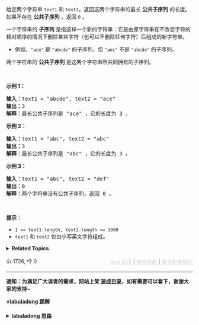 <p>给定两个字符串&nbsp;<code>text1</code> 和&nbsp;<code>text2</code>，返回这两个字符串的最长 <strong>公共子序列</strong> 的长度。如果不存在 <strong>公共子序列</strong> ，返回 <code>0</code> 。</p>

<p>一个字符串的&nbsp;<strong>子序列</strong><em>&nbsp;</em>是指这样一个新的字符串：它是由原字符串在不改变字符的相对顺序的情况下删除某些字符（也可以不删除任何字符）后组成的新字符串。</p>

<ul> 
 <li>例如，<code>"ace"</code> 是 <code>"abcde"</code> 的子序列，但 <code>"aec"</code> 不是 <code>"abcde"</code> 的子序列。</li> 
</ul>

<p>两个字符串的 <strong>公共子序列</strong> 是这两个字符串所共同拥有的子序列。</p>

<p>&nbsp;</p>

<p><strong>示例 1：</strong></p>

<pre>
<strong>输入：</strong>text1 = "abcde", text2 = "ace" 
<strong>输出：</strong>3  
<strong>解释：</strong>最长公共子序列是 "ace" ，它的长度为 3 。
</pre>

<p><strong>示例 2：</strong></p>

<pre>
<strong>输入：</strong>text1 = "abc", text2 = "abc"
<strong>输出：</strong>3
<strong>解释：</strong>最长公共子序列是 "abc" ，它的长度为 3 。
</pre>

<p><strong>示例 3：</strong></p>

<pre>
<strong>输入：</strong>text1 = "abc", text2 = "def"
<strong>输出：</strong>0
<strong>解释：</strong>两个字符串没有公共子序列，返回 0 。
</pre>

<p>&nbsp;</p>

<p><strong>提示：</strong></p>

<ul> 
 <li><code>1 &lt;= text1.length, text2.length &lt;= 1000</code></li> 
 <li><code>text1</code> 和&nbsp;<code>text2</code> 仅由小写英文字符组成。</li> 
</ul>

<details><summary><strong>Related Topics</strong></summary>字符串 | 动态规划</details><br>

<div>👍 1726, 👎 0<span style='float: right;'><span style='color: gray;'><a href='https://github.com/labuladong/fucking-algorithm/issues' target='_blank' style='color: lightgray;text-decoration: underline;'>bug 反馈</a> | <a href='https://labuladong.online/algo/fname.html?fname=jb插件简介' target='_blank' style='color: lightgray;text-decoration: underline;'>使用指南</a> | <a href='https://labuladong.online/algo/' target='_blank' style='color: lightgray;text-decoration: underline;'>更多配套插件</a></span></span></div>

<div id="labuladong"><hr>

**通知：为满足广大读者的需求，网站上架 [速成目录](https://labuladong.online/algo/intro/quick-learning-plan/)，如有需要可以看下，谢谢大家的支持~**



<p><strong><a href="https://labuladong.online/algo/dynamic-programming/longest-common-subsequence/" target="_blank">⭐️labuladong 题解</a></strong></p>
<details><summary><strong>labuladong 思路</strong></summary>


<div id="labuladong_solution_zh">

## 基本思路

和 [✔ ✨72. 编辑距离](/problems/edit-distance/) 同为经典的双字符串动态规划问题。用两个指针 `i, j` 在两个字符串上游走，这就是「状态」，字符串中的每个字符都有两种「选择」，要么在 `lcs` 中，要么不在。

![](https://labuladong.online/algo/images/LCS/lcs.png)

`dp[i][j]` 的含义是：对于 `s1[1..i]` 和 `s2[1..j]`，它们的 LCS 长度是 `dp[i][j]`。

![](https://labuladong.online/algo/images/LCS/lcs.png)

**详细题解**：
  - [经典动态规划：最长公共子序列](https://labuladong.online/algo/dynamic-programming/longest-common-subsequence/)

</div>





<div id="solution">

## 解法代码



<div class="tab-panel"><div class="tab-nav">
<button data-tab-item="cpp" class="tab-nav-button btn " data-tab-group="default" onclick="switchTab(this)">cpp🤖</button>

<button data-tab-item="python" class="tab-nav-button btn " data-tab-group="default" onclick="switchTab(this)">python🤖</button>

<button data-tab-item="java" class="tab-nav-button btn active" data-tab-group="default" onclick="switchTab(this)">java🟢</button>

<button data-tab-item="go" class="tab-nav-button btn " data-tab-group="default" onclick="switchTab(this)">go🤖</button>

<button data-tab-item="javascript" class="tab-nav-button btn " data-tab-group="default" onclick="switchTab(this)">javascript🤖</button>
</div><div class="tab-content">
<div data-tab-item="cpp" class="tab-item " data-tab-group="default"><div class="highlight">

```cpp
// 注意：cpp 代码由 chatGPT🤖 根据我的 java 代码翻译。
// 本代码的正确性已通过力扣验证，如有疑问，可以对照 java 代码查看。

#include <string>
#include <vector>
#include <algorithm>

class Solution {
public:
    int longestCommonSubsequence(std::string s1, std::string s2) {
        int m = s1.size(), n = s2.size();
        // 定义：s1[0..i-1] 和 s2[0..j-1] 的 lcs 长度为 dp[i][j]
        std::vector<std::vector<int>> dp(m + 1, std::vector<int>(n + 1, 0));
        // 目标：s1[0..m-1] 和 s2[0..n-1] 的 lcs 长度，即 dp[m][n]
        // base case: dp[0][..] = dp[..][0] = 0

        for (int i = 1; i <= m; i++) {
            for (int j = 1; j <= n; j++) {
                // 现在 i 和 j 从 1 开始，所以要减一
                if (s1[i - 1] == s2[j - 1]) {
                    // s1[i-1] 和 s2[j-1] 必然在 lcs 中
                    dp[i][j] = 1 + dp[i - 1][j - 1];
                } else {
                    // s1[i-1] 和 s2[j-1] 至少有一个不在 lcs 中
                    dp[i][j] = std::max(dp[i][j - 1], dp[i - 1][j]);
                }
            }
        }

        return dp[m][n];
    }
};
```

</div></div>

<div data-tab-item="python" class="tab-item " data-tab-group="default"><div class="highlight">

```python
# 注意：python 代码由 chatGPT🤖 根据我的 java 代码翻译。
# 本代码的正确性已通过力扣验证，如有疑问，可以对照 java 代码查看。

class Solution:
    def longestCommonSubsequence(self, s1: str, s2: str) -> int:
        m, n = len(s1), len(s2)
        # 定义：s1[0..i-1] 和 s2[0..j-1] 的 lcs 长度为 dp[i][j]
        dp = [[0] * (n + 1) for _ in range(m + 1)]
        # 目标：s1[0..m-1] 和 s2[0..n-1] 的 lcs 长度，即 dp[m][n]
        # base case: dp[0][..] = dp[..][0] = 0

        for i in range(1, m + 1):
            for j in range(1, n + 1):
                # 现在 i 和 j 从 1 开始，所以要减一
                if s1[i - 1] == s2[j - 1]:
                    # s1[i-1] 和 s2[j-1] 必然在 lcs 中
                    dp[i][j] = 1 + dp[i - 1][j - 1]
                else:
                    # s1[i-1] 和 s2[j-1] 至少有一个不在 lcs 中
                    dp[i][j] = max(dp[i][j - 1], dp[i - 1][j])

        return dp[m][n]
```

</div></div>

<div data-tab-item="java" class="tab-item active" data-tab-group="default"><div class="highlight">

```java
class Solution {
    public int longestCommonSubsequence(String s1, String s2) {
        int m = s1.length(), n = s2.length();
        // 定义：s1[0..i-1] 和 s2[0..j-1] 的 lcs 长度为 dp[i][j]
        int[][] dp = new int[m + 1][n + 1];
        // 目标：s1[0..m-1] 和 s2[0..n-1] 的 lcs 长度，即 dp[m][n]
        // base case: dp[0][..] = dp[..][0] = 0

        for (int i = 1; i <= m; i++) {
            for (int j = 1; j <= n; j++) {
                // 现在 i 和 j 从 1 开始，所以要减一
                if (s1.charAt(i - 1) == s2.charAt(j - 1)) {
                    // s1[i-1] 和 s2[j-1] 必然在 lcs 中
                    dp[i][j] = 1 + dp[i - 1][j - 1];
                } else {
                    // s1[i-1] 和 s2[j-1] 至少有一个不在 lcs 中
                    dp[i][j] = Math.max(dp[i][j - 1], dp[i - 1][j]);
                }
            }
        }

        return dp[m][n];
    }
}
```

</div></div>

<div data-tab-item="go" class="tab-item " data-tab-group="default"><div class="highlight">

```go
// 注意：go 代码由 chatGPT🤖 根据我的 java 代码翻译。
// 本代码的正确性已通过力扣验证，如有疑问，可以对照 java 代码查看。

func longestCommonSubsequence(s1 string, s2 string) int {
    m, n := len(s1), len(s2)
    // 定义：s1[0..i-1] 和 s2[0..j-1] 的 lcs 长度为 dp[i][j]
    dp := make([][]int, m+1)
    for i := range dp {
        dp[i] = make([]int, n+1)
    }
    // 目标：s1[0..m-1] 和 s2[0..n-1] 的 lcs 长度，即 dp[m][n]
    // base case: dp[0][..] = dp[..][0] = 0

    for i := 1; i <= m; i++ {
        for j := 1; j <= n; j++ {
            // 现在 i 和 j 从 1 开始，所以要减一
            if s1[i-1] == s2[j-1] {
                // s1[i-1] 和 s2[j-1] 必然在 lcs 中
                dp[i][j] = 1 + dp[i-1][j-1]
            } else {
                // s1[i-1] 和 s2[j-1] 至少有一个不在 lcs 中
                dp[i][j] = max(dp[i][j-1], dp[i-1][j])
            }
        }
    }

    return dp[m][n]
}

// Helper function to find the maximum of two integers
func max(x, y int) int {
    if x > y {
        return x
    }
    return y
}
```

</div></div>

<div data-tab-item="javascript" class="tab-item " data-tab-group="default"><div class="highlight">

```javascript
// 注意：javascript 代码由 chatGPT🤖 根据我的 java 代码翻译。
// 本代码的正确性已通过力扣验证，如有疑问，可以对照 java 代码查看。

var longestCommonSubsequence = function(s1, s2) {
    let m = s1.length, n = s2.length;
    // 定义：s1[0..i-1] 和 s2[0..j-1] 的 lcs 长度为 dp[i][j]
    let dp = Array.from({length: m + 1}, () => Array(n + 1).fill(0));
    // 目标：s1[0..m-1] 和 s2[0..n-1] 的 lcs 长度，即 dp[m][n]
    // base case: dp[0][..] = dp[..][0] = 0

    for (let i = 1; i <= m; i++) {
        for (let j = 1; j <= n; j++) {
            // 现在 i 和 j 从 1 开始，所以要减一
            if (s1.charAt(i - 1) === s2.charAt(j - 1)) {
                // s1[i-1] 和 s2[j-1] 必然在 lcs 中
                dp[i][j] = 1 + dp[i - 1][j - 1];
            } else {
                // s1[i-1] 和 s2[j-1] 至少有一个不在 lcs 中
                dp[i][j] = Math.max(dp[i][j - 1], dp[i - 1][j]);
            }
        }
    }

    return dp[m][n];
};
```

</div></div>
</div></div>

<hr /><details open hint-container details><summary style="font-size: medium"><strong>🎃🎃 算法可视化 🎃🎃</strong></summary><div id="data_longest-common-subsequence"  category="leetcode" ></div><div class="resizable aspect-ratio-container" style="height: 100%;">
<div id="iframe_longest-common-subsequence"></div></div>
</details><hr /><br />

</div>
</details>
</div>



